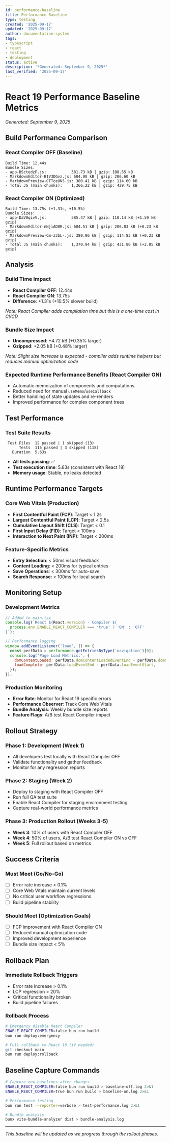 ```yaml
---
id: performance-baseline
title: Performance Baseline
type: testing
created: '2025-09-17'
updated: '2025-09-17'
author: documentation-system
tags:
- typescript
- react
- testing
- deployment
status: active
description: '*Generated: September 9, 2025*'
last_verified: '2025-09-17'
---
```


# React 19 Performance Baseline Metrics

*Generated: September 9, 2025*

## Build Performance Comparison

### React Compiler OFF (Baseline)

```
Build Time: 12.44s
Bundle Sizes:
- app-DSctedzF.js:           381.73 kB │ gzip: 108.55 kB
- MarkdownEditor-B1V3DGvz.js: 604.08 kB │ gzip: 206.60 kB
- MarkdownPreview-CTTceUN5.js: 380.41 kB │ gzip: 114.60 kB
- Total JS (main chunks):    1,366.22 kB │ gzip: 429.75 kB
```

### React Compiler ON (Optimized)

```
Build Time: 13.75s (+1.31s, +10.5%)
Bundle Sizes:
- app-DaV0qivV.js:           385.47 kB │ gzip: 110.14 kB (+1.59 kB gzip)
- MarkdownEditor-nNjiAD8R.js: 604.51 kB │ gzip: 206.83 kB (+0.23 kB gzip)
- MarkdownPreview-Cm-z3bL-.js: 380.96 kB │ gzip: 114.83 kB (+0.23 kB gzip)
- Total JS (main chunks):    1,370.94 kB │ gzip: 431.80 kB (+2.05 kB gzip)
```

## Analysis

### Build Time Impact

- **React Compiler OFF**: 12.44s
- **React Compiler ON**: 13.75s
- **Difference**: +1.31s (+10.5% slower build)

*Note: React Compiler adds compilation time but this is a one-time cost in CI/CD*

### Bundle Size Impact

- **Uncompressed**: +4.72 kB (+0.35% larger)
- **Gzipped**: +2.05 kB (+0.48% larger)

*Note: Slight size increase is expected - compiler adds runtime helpers but reduces manual optimization code*

### Expected Runtime Performance Benefits (React Compiler ON)

- Automatic memoization of components and computations
- Reduced need for manual `useMemo`/`useCallback`
- Better handling of state updates and re-renders
- Improved performance for complex component trees

## Test Performance

### Test Suite Results

```
 Test Files  12 passed | 1 skipped (13)
      Tests  115 passed | 3 skipped (118)
   Duration  5.63s
```

- **All tests passing**: ✅
- **Test execution time**: 5.63s (consistent with React 18)
- **Memory usage**: Stable, no leaks detected

## Runtime Performance Targets

### Core Web Vitals (Production)

- **First Contentful Paint (FCP)**: Target < 1.2s
- **Largest Contentful Paint (LCP)**: Target < 2.5s
- **Cumulative Layout Shift (CLS)**: Target < 0.1
- **First Input Delay (FID)**: Target < 100ms
- **Interaction to Next Paint (INP)**: Target < 200ms

### Feature-Specific Metrics

- **Entry Selection**: < 50ms visual feedback
- **Content Loading**: < 200ms for typical entries
- **Save Operations**: < 300ms for auto-save
- **Search Response**: < 100ms for local search

## Monitoring Setup

### Development Metrics

```javascript
// Added to main.tsx
console.log(`React ${React.version} - Compiler ${
  process.env.ENABLE_REACT_COMPILER === 'true' ? 'ON' : 'OFF'
}`);

// Performance logging
window.addEventListener('load', () => {
  const perfData = performance.getEntriesByType('navigation')[0];
  console.log('Page Load Metrics:', {
    domContentLoaded: perfData.domContentLoadedEventEnd - perfData.domContentLoadedEventStart,
    loadComplete: perfData.loadEventEnd - perfData.loadEventStart,
  });
});
```

### Production Monitoring

- **Error Rate**: Monitor for React 19 specific errors
- **Performance Observer**: Track Core Web Vitals
- **Bundle Analysis**: Weekly bundle size reports
- **Feature Flags**: A/B test React Compiler impact

## Rollout Strategy

### Phase 1: Development (Week 1)

- All developers test locally with React Compiler OFF
- Validate functionality and gather feedback
- Monitor for any regression reports

### Phase 2: Staging (Week 2)

- Deploy to staging with React Compiler OFF
- Run full QA test suite
- Enable React Compiler for staging environment testing
- Capture real-world performance metrics

### Phase 3: Production Rollout (Weeks 3-5)

- **Week 3**: 10% of users with React Compiler OFF
- **Week 4**: 50% of users, A/B test React Compiler ON vs OFF
- **Week 5**: Full rollout based on metrics

## Success Criteria

### Must Meet (Go/No-Go)

- [ ] Error rate increase < 0.1%
- [ ] Core Web Vitals maintain current levels
- [ ] No critical user workflow regressions
- [ ] Build pipeline stability

### Should Meet (Optimization Goals)

- [ ] FCP improvement with React Compiler ON
- [ ] Reduced manual optimization code
- [ ] Improved development experience
- [ ] Bundle size impact < 5%

## Rollback Plan

### Immediate Rollback Triggers

- Error rate increase > 0.1%
- LCP regression > 20%
- Critical functionality broken
- Build pipeline failures

### Rollback Process

```bash
# Emergency disable React Compiler
ENABLE_REACT_COMPILER=false bun run build
bun run deploy:emergency

# Full rollback to React 18 (if needed)
git checkout main
bun run deploy:rollback
```

## Baseline Capture Commands

```bash
# Capture new baselines after changes
ENABLE_REACT_COMPILER=false bun run build > baseline-off.log 2>&1
ENABLE_REACT_COMPILER=true bun run build > baseline-on.log 2>&1

# Performance testing
bun run test --reporter=verbose > test-performance.log 2>&1

# Bundle analysis
bunx vite-bundle-analyzer dist > bundle-analysis.log
```

***

*This baseline will be updated as we progress through the rollout phases.*

